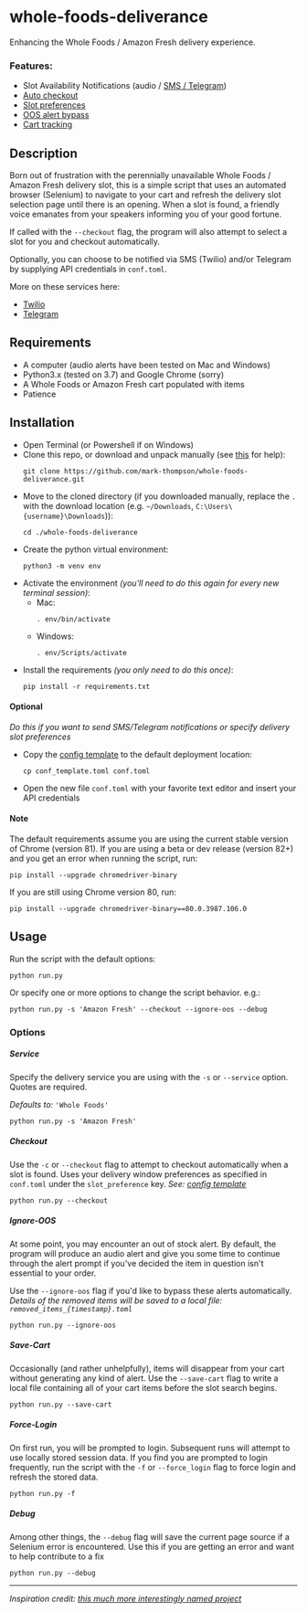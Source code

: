 # whole-foods-deliverance
Enhancing the Whole Foods / Amazon Fresh delivery experience.

### Features:
 - Slot Availability Notifications (audio / [SMS / Telegram](#optional))
 - [Auto checkout](#checkout)
 - [Slot preferences](#optional)
 - [OOS alert bypass](#ignore-oos)
 - [Cart tracking](#save-cart)

## Description
Born out of frustration with the perennially unavailable Whole Foods / Amazon Fresh delivery slot, this is a simple script that uses an automated browser (Selenium) to navigate to your cart and refresh the delivery slot selection page until there is an opening.
When a slot is found, a friendly voice emanates from your speakers informing you of your good fortune.

If called with the `--checkout` flag, the program will also attempt to select a slot for you and checkout automatically.

Optionally, you can choose to be notified via SMS (Twilio) and/or Telegram by supplying API credentials in `conf.toml`.

More on these services here:
- [Twilio](https://www.twilio.com/docs/usage/tutorials/how-to-use-your-free-trial-account)
- [Telegram](https://core.telegram.org/bots#6-botfather)


## Requirements
- A computer (audio alerts have been tested on Mac and Windows)
- Python3.x (tested on 3.7) and Google Chrome (sorry)
- A Whole Foods or Amazon Fresh cart populated with items
- Patience

## Installation
- Open Terminal (or Powershell if on Windows)
- Clone this repo, or download and unpack manually (see [this](https://help.github.com/en/github/creating-cloning-and-archiving-repositories/cloning-a-repository) for help):
  ```
  git clone https://github.com/mark-thompson/whole-foods-deliverance.git
  ```
- Move to the cloned directory (if you downloaded manually, replace the `.` with the download location
  (e.g. `~/Downloads`, `C:\Users\{username}\Downloads`)):
  ```
  cd ./whole-foods-deliverance
  ```
- Create the python virtual environment:
  ```
  python3 -m venv env
  ```
- Activate the environment *(you'll need to do this again for every new terminal session)*:
  - Mac:
    ```
    . env/bin/activate
    ```
  - Windows:
    ```
    . env/Scripts/activate
    ```
- Install the requirements *(you only need to do this once)*:
  ```
  pip install -r requirements.txt
  ```

#### Optional
*Do this if you want to send SMS/Telegram notifications or specify delivery slot preferences*

- Copy the [config template](https://github.com/mark-thompson/whole-foods-deliverance/blob/master/conf_template.toml) to the default deployment location:
  ```
  cp conf_template.toml conf.toml
  ```
- Open the new file `conf.toml` with your favorite text editor and insert your API credentials

#### Note
The default requirements assume you are using the current stable version of Chrome (version 81).
If you are using a beta or dev release (version 82+) and you get an error when running the script, run:
```
pip install --upgrade chromedriver-binary
```

If you are still using Chrome version 80, run:
```
pip install --upgrade chromedriver-binary==80.0.3987.106.0
```

## Usage
Run the script with the default options:
```
python run.py
```
Or specify one or more options to change the script behavior. e.g.:
```
python run.py -s 'Amazon Fresh' --checkout --ignore-oos --debug
```

### Options


##### Service
Specify the delivery service you are using with the `-s` or `--service` option. Quotes are required.

_Defaults to:_ `'Whole Foods'`
```
python run.py -s 'Amazon Fresh'
```

##### Checkout
Use the `-c` or `--checkout` flag to attempt to checkout automatically when a slot is found. Uses your delivery window preferences as specified in `conf.toml` under the `slot_preference` key. _See: [config template](https://github.com/mark-thompson/whole-foods-deliverance/blob/master/conf_template.toml)_
```
python run.py --checkout
```

##### Ignore-OOS
At some point, you may encounter an out of stock alert. By default, the program will produce an audio alert and give you some time to continue through the alert prompt if you've decided the item in question isn't essential to your order.

Use the `--ignore-oos` flag if you'd like to bypass these alerts automatically.
*Details of the removed items will be saved to a local file: `removed_items_{timestamp}.toml`*
```
python run.py --ignore-oos
```

##### Save-Cart
Occasionally (and rather unhelpfully), items will disappear from your cart without generating any kind of alert.
Use the `--save-cart` flag to write a local file containing all of your cart items before the slot search begins.
```
python run.py --save-cart
```

##### Force-Login
On first run, you will be prompted to login. Subsequent runs will attempt to use locally stored session data.
If you find you are prompted to login frequently, run the script with the `-f` or `--force_login` flag to force login and refresh the stored data.
```
python run.py -f
```

##### Debug
Among other things, the `--debug` flag will save the current page source if a Selenium error is encountered. Use this if you are getting an error and want to help contribute to a fix
```
python run.py --debug
```
---

*Inspiration credit: [this much more interestingly named project](https://github.com/johntitus/bungholio)*
